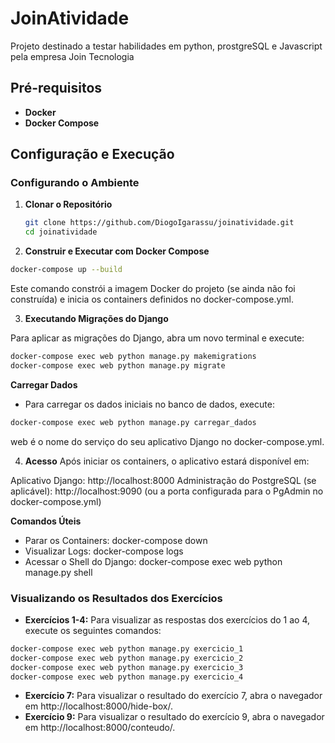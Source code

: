 # JoinAtividade

Projeto destinado a testar habilidades em python, prostgreSQL e Javascript pela empresa Join Tecnologia

## Pré-requisitos

- **Docker**
- **Docker Compose**

## Configuração e Execução

### Configurando o Ambiente

1. **Clonar o Repositório**
   ```bash
   git clone https://github.com/DiogoIgarassu/joinatividade.git
   cd joinatividade
   ```

2. **Construir e Executar com Docker Compose**

```bash
docker-compose up --build
```

Este comando constrói a imagem Docker do projeto (se ainda não foi construída) e inicia os containers definidos no docker-compose.yml.

3. **Executando Migrações do Django**

Para aplicar as migrações do Django, abra um novo terminal e execute:

```bash
docker-compose exec web python manage.py makemigrations
docker-compose exec web python manage.py migrate
```
**Carregar Dados**
- Para carregar os dados iniciais no banco de dados, execute:

```bash
docker-compose exec web python manage.py carregar_dados
```

web é o nome do serviço do seu aplicativo Django no docker-compose.yml.

4. **Acesso**
Após iniciar os containers, o aplicativo estará disponível em:

Aplicativo Django: http://localhost:8000
Administração do PostgreSQL (se aplicável): http://localhost:9090 (ou a porta configurada para o PgAdmin no docker-compose.yml)

**Comandos Úteis**
- Parar os Containers: docker-compose down
- Visualizar Logs: docker-compose logs
- Acessar o Shell do Django: docker-compose exec web python manage.py shell

### Visualizando os Resultados dos Exercícios

* **Exercícios 1-4:** Para visualizar as respostas dos exercícios do 1 ao 4, execute os seguintes comandos:

```bash
docker-compose exec web python manage.py exercicio_1
docker-compose exec web python manage.py exercicio_2
docker-compose exec web python manage.py exercicio_3
docker-compose exec web python manage.py exercicio_4
```

* **Exercício 7:** Para visualizar o resultado do exercício 7, abra o navegador em http://localhost:8000/hide-box/.
* **Exercício 9:** Para visualizar o resultado do exercício 9, abra o navegador em http://localhost:8000/conteudo/.

